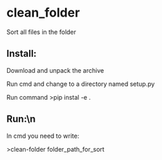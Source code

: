 # clean_folder
Sort all files in the folder

## Install:
<p>Download and unpack the archive</p>
<p>Run cmd and change to a directory named setup.py</p>
<p>Run command >pip instal -e .</p>

## Run:\n
<p>In cmd you need to write:</p>
<p>>clean-folder folder_path_for_sort</p>

